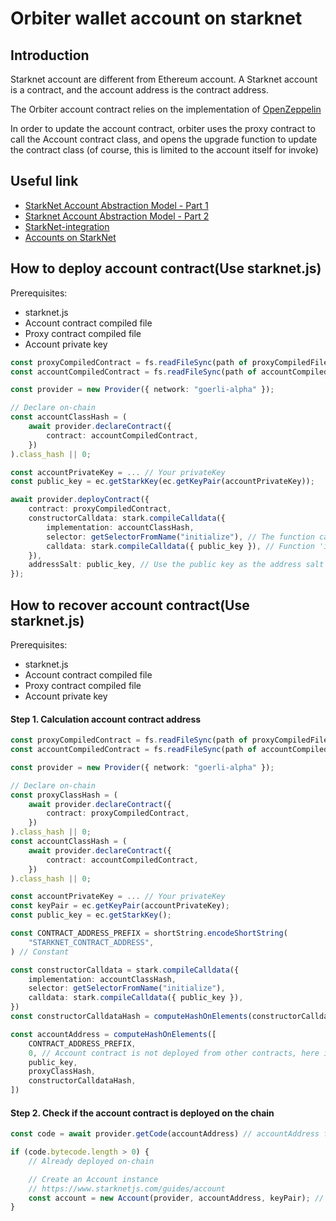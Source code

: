 # Orbiter wallet account on starknet

## Introduction

Starknet account are different from Ethereum account. A Starknet account is a contract, and the account address is the contract address.

The Orbiter account contract relies on the implementation of [OpenZeppelin](https://github.com/OpenZeppelin/cairo-contracts)

In order to update the account contract, orbiter uses the proxy contract to call the Account contract class, and opens the upgrade function to update the contract class (of course, this is limited to the account itself for invoke)

## Useful link

- [StarkNet Account Abstraction Model - Part 1](https://community.starknet.io/t/starknet-account-abstraction-model-part-1/781)
- [Starknet Account Abstraction Model - Part 2](https://community.starknet.io/t/starknet-account-abstraction-model-part-2/839)
- [StarkNet-integration](https://github.com/starknet-edu/StarkNet-integration)
- [Accounts on StarkNet](https://perama-v.github.io/cairo/account-abstraction/)

## How to deploy account contract(Use starknet.js)

Prerequisites:

- starknet.js
- Account contract compiled file
- Proxy contract compiled file
- Account private key

```TypeScript
const proxyCompiledContract = fs.readFileSync(path of proxyCompiledFile).toString();
const accountCompiledContract = fs.readFileSync(path of accountCompiledFile).toString();

const provider = new Provider({ network: "goerli-alpha" });

// Declare on-chain
const accountClassHash = (
    await provider.declareContract({
        contract: accountCompiledContract,
    })
).class_hash || 0;

const accountPrivateKey = ... // Your privateKey
const public_key = ec.getStarkKey(ec.getKeyPair(accountPrivateKey));

await provider.deployContract({
    contract: proxyCompiledContract,
    constructorCalldata: stark.compileCalldata({
        implementation: accountClassHash,
        selector: getSelectorFromName("initialize"), // The function called when the contract is deployed
        calldata: stark.compileCalldata({ public_key }), // Function 'initialize' calldata
    }),
    addressSalt: public_key, // Use the public key as the address salt
});
```

## How to recover account contract(Use starknet.js)

Prerequisites:

- starknet.js
- Account contract compiled file
- Proxy contract compiled file
- Account private key

#### Step 1. Calculation account contract address

```TypeScript
const proxyCompiledContract = fs.readFileSync(path of proxyCompiledFile).toString();
const accountCompiledContract = fs.readFileSync(path of accountCompiledFile).toString();

const provider = new Provider({ network: "goerli-alpha" });

// Declare on-chain
const proxyClassHash = (
    await provider.declareContract({
        contract: proxyCompiledContract,
    })
).class_hash || 0;
const accountClassHash = (
    await provider.declareContract({
        contract: accountCompiledContract,
    })
).class_hash || 0;

const accountPrivateKey = ... // Your privateKey
const keyPair = ec.getKeyPair(accountPrivateKey);
const public_key = ec.getStarkKey();

const CONTRACT_ADDRESS_PREFIX = shortString.encodeShortString(
    "STARKNET_CONTRACT_ADDRESS",
) // Constant

const constructorCalldata = stark.compileCalldata({
    implementation: accountClassHash,
    selector: getSelectorFromName("initialize"),
    calldata: stark.compileCalldata({ public_key }),
})
const constructorCalldataHash = computeHashOnElements(constructorCalldata)

const accountAddress = computeHashOnElements([
    CONTRACT_ADDRESS_PREFIX,
    0, // Account contract is not deployed from other contracts, here is 0
    public_key,
    proxyClassHash,
    constructorCalldataHash,
])

```

#### Step 2. Check if the account contract is deployed on the chain

```TypeScript
const code = await provider.getCode(accountAddress) // accountAddress from `Step 1`

if (code.bytecode.length > 0) {
    // Already deployed on-chain

    // Create an Account instance
    // https://www.starknetjs.com/guides/account
    const account = new Account(provider, accountAddress, keyPair); // keyPair from `Step 1`
}
```
